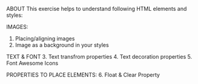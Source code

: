 ABOUT
This exercise helps to understand following HTML elements and styles:

IMAGES:
1. Placing/aligning images
2. Image as a background in your styles

TEXT & FONT
3. Text transfrom properties
4. Text decoration properties
5. Font Awesome Icons

PROPERTIES TO PLACE ELEMENTS:
6. Float & Clear Property

